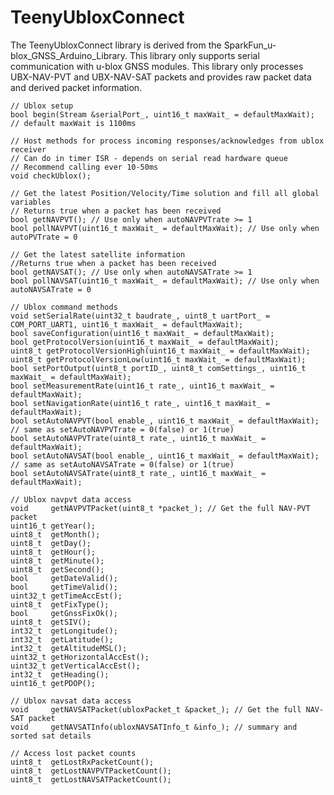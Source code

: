 # TeenyUbloxConnect

The TeenyUbloxConnect library is derived from the SparkFun_u-blox_GNSS_Arduino_Library.
This library only supports serial communication with u-blox GNSS modules.
This library only processes UBX-NAV-PVT and UBX-NAV-SAT packets and provides raw packet data and derived packet information.

    // Ublox setup
    bool begin(Stream &serialPort_, uint16_t maxWait_ = defaultMaxWait); // default maxWait is 1100ms

    // Host methods for process incoming responses/acknowledges from ublox receiver
    // Can do in timer ISR - depends on serial read hardware queue
    // Recommend calling ever 10-50ms
    void checkUblox();
    
    // Get the latest Position/Velocity/Time solution and fill all global variables
    // Returns true when a packet has been received
    bool getNAVPVT(); // Use only when autoNAVPVTrate >= 1
    bool pollNAVPVT(uint16_t maxWait_ = defaultMaxWait); // Use only when autoPVTrate = 0
    
    // Get the latest satellite information
    //Returns true when a packet has been received
    bool getNAVSAT(); // Use only when autoNAVSATrate >= 1
    bool pollNAVSAT(uint16_t maxWait_ = defaultMaxWait); // Use only when autoNAVSATrate = 0

    // Ublox command methods
    void setSerialRate(uint32_t baudrate_, uint8_t uartPort_ = COM_PORT_UART1, uint16_t maxWait_ = defaultMaxWait);
    bool saveConfiguration(uint16_t maxWait_ = defaultMaxWait);
    bool getProtocolVersion(uint16_t maxWait_ = defaultMaxWait);
    uint8_t getProtocolVersionHigh(uint16_t maxWait_ = defaultMaxWait);
    uint8_t getProtocolVersionLow(uint16_t maxWait_ = defaultMaxWait);
    bool setPortOutput(uint8_t portID_, uint8_t comSettings_, uint16_t maxWait_ = defaultMaxWait);
    bool setMeasurementRate(uint16_t rate_, uint16_t maxWait_ = defaultMaxWait);
    bool setNavigationRate(uint16_t rate_, uint16_t maxWait_ = defaultMaxWait);
    bool setAutoNAVPVT(bool enable_, uint16_t maxWait_ = defaultMaxWait); // same as setAutoNAVPVTrate = 0(false) or 1(true)
    bool setAutoNAVPVTrate(uint8_t rate_, uint16_t maxWait_ = defaultMaxWait);
    bool setAutoNAVSAT(bool enable_, uint16_t maxWait_ = defaultMaxWait); // same as setAutoNAVSATrate = 0(false) or 1(true)
    bool setAutoNAVSATrate(uint8_t rate_, uint16_t maxWait_ = defaultMaxWait);

    // Ublox navpvt data access
    void     getNAVPVTPacket(uint8_t *packet_); // Get the full NAV-PVT packet
    uint16_t getYear();
    uint8_t  getMonth();
    uint8_t  getDay();
    uint8_t  getHour();
    uint8_t  getMinute();
    uint8_t  getSecond();
    bool     getDateValid();
    bool     getTimeValid();
    uint32_t getTimeAccEst();
    uint8_t  getFixType();
    bool     getGnssFixOk();
    uint8_t  getSIV();
    int32_t  getLongitude();
    int32_t  getLatitude();
    int32_t  getAltitudeMSL();
    uint32_t getHorizontalAccEst();
    uint32_t getVerticalAccEst();
    int32_t  getHeading();
    uint16_t getPDOP();

    // Ublox navsat data access
    void     getNAVSATPacket(ubloxPacket_t &packet_); // Get the full NAV-SAT packet
    void     getNAVSATInfo(ubloxNAVSATInfo_t &info_); // summary and sorted sat details

    // Access lost packet counts
    uint8_t  getLostRxPacketCount();
    uint8_t  getLostNAVPVTPacketCount();
    uint8_t  getLostNAVSATPacketCount();

